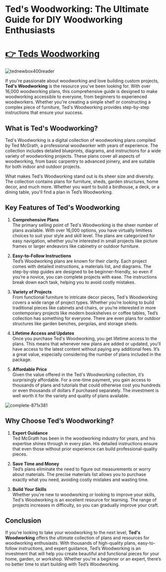 # Ted's Woodworking: The Ultimate Guide for DIY Woodworking Enthusiasts

# [👉 Teds Woodworking](https://teds-woodworking-rockler.github.io/official-website/)

![tednewbox400reader](https://github.com/user-attachments/assets/b37b89fe-7fcb-40b9-9de9-34ede15d7ab6)


If you're passionate about woodworking and love building custom projects, **Ted's Woodworking** is the resource you've been looking for. With over 16,000 woodworking plans, this comprehensive guide is designed to make woodworking accessible to everyone, from beginners to experienced woodworkers. Whether you're creating a simple shelf or constructing a complex piece of furniture, Ted's Woodworking provides step-by-step instructions that ensure your success.

## What is Ted's Woodworking?

Ted's Woodworking is a digital collection of woodworking plans compiled by Ted McGrath, a professional woodworker with years of experience. The collection includes detailed blueprints, diagrams, and instructions for a wide variety of woodworking projects. These plans cover all aspects of woodworking, from basic carpentry to advanced joinery, and are suitable for both indoor and outdoor projects.

What makes Ted's Woodworking stand out is its sheer size and diversity. The collection contains plans for furniture, sheds, garden structures, home decor, and much more. Whether you want to build a birdhouse, a deck, or a dining table, you'll find a plan in Ted’s Woodworking.

## Key Features of Ted's Woodworking

1. **Comprehensive Plans**  
   The primary selling point of Ted's Woodworking is the sheer number of plans available. With over 16,000 options, you have virtually limitless choices to suit your style and skill level. The plans are categorized for easy navigation, whether you’re interested in small projects like picture frames or larger endeavors like cabinetry or outdoor furniture.

2. **Easy-to-Follow Instructions**  
   Ted’s Woodworking plans are known for their clarity. Each project comes with detailed instructions, a materials list, and diagrams. The step-by-step guides are designed to be beginner-friendly, so even if you’re a novice, you can complete projects with ease. The instructions break down each task, helping you to avoid costly mistakes.

3. **Variety of Projects**  
   From functional furniture to intricate decor pieces, Ted's Woodworking covers a wide range of project types. Whether you’re looking to build traditional pieces like cabinets and chairs, or you’re interested in more contemporary projects like modern bookshelves or coffee tables, Ted’s collection has something for everyone. There are even plans for outdoor structures like garden benches, pergolas, and storage sheds.

4. **Lifetime Access and Updates**  
   Once you purchase Ted's Woodworking, you get lifetime access to the plans. This means that whenever new plans are added or updated, you’ll have access to the latest content without paying any additional fees. It’s a great value, especially considering the number of plans included in the package.

5. **Affordable Price**  
   Given the value offered in the Ted's Woodworking collection, it’s surprisingly affordable. For a one-time payment, you gain access to thousands of plans and tutorials that could otherwise cost you hundreds or even thousands of dollars if purchased separately. The investment is well worth it for the variety and quality of plans available.

![complete-871x381](https://github.com/user-attachments/assets/f662a57b-00e6-492c-bb87-c0a9cbcfbd9c)


## Why Choose Ted’s Woodworking?

1. **Expert Guidance**  
   Ted McGrath has been in the woodworking industry for years, and his expertise shines through in every plan. His detailed instructions ensure that even those without prior experience can build professional-quality pieces.

2. **Save Time and Money**  
   Ted’s plans eliminate the need to figure out measurements or worry about materials. The precise materials list allows you to purchase exactly what you need, avoiding costly mistakes and wasting time.

3. **Build Your Skills**  
   Whether you're new to woodworking or looking to improve your skills, Ted's Woodworking is an excellent resource for learning. The range of projects increases in difficulty, so you can gradually improve your craft.

## Conclusion

If you’re looking to take your woodworking to the next level, **Ted's Woodworking** offers the ultimate collection of plans and resources for woodworking enthusiasts. With thousands of high-quality plans, easy-to-follow instructions, and expert guidance, Ted’s Woodworking is an investment that will help you create beautiful and functional pieces for your home, garden, or workshop. Whether you're a beginner or an expert, there’s no better time to start building with Ted’s Woodworking.
